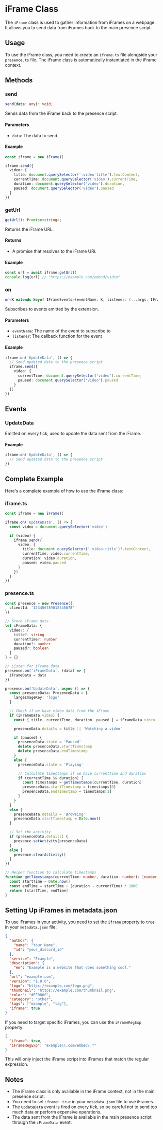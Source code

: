 # iFrame Class

The `iFrame` class is used to gather information from iFrames on a webpage. It allows you to send data from iFrames back to the main presence script.

## Usage

To use the iFrame class, you need to create an `iframe.ts` file alongside your `presence.ts` file. The iFrame class is automatically instantiated in the iFrame context.

## Methods

### send

```typescript
send(data: any): void;
```

Sends data from the iFrame back to the presence script.

#### Parameters

- `data`: The data to send

#### Example

```typescript
const iframe = new iFrame()

iframe.send({
  video: {
    title: document.querySelector('.video-title').textContent,
    currentTime: document.querySelector('video').currentTime,
    duration: document.querySelector('video').duration,
    paused: document.querySelector('video').paused
  }
})
```

### getUrl

```typescript
getUrl(): Promise<string>;
```

Returns the iFrame URL.

#### Returns

- A promise that resolves to the iFrame URL

#### Example

```typescript
const url = await iframe.getUrl()
console.log(url) // "https://example.com/embed/video"
```

### on

```typescript
on<K extends keyof IFrameEvents>(eventName: K, listener: (...args: IFrameEvents[K]) => Awaitable<void>): void;
```

Subscribes to events emitted by the extension.

#### Parameters

- `eventName`: The name of the event to subscribe to
- `listener`: The callback function for the event

#### Example

```typescript
iframe.on('UpdateData', () => {
  // Send updated data to the presence script
  iframe.send({
    video: {
      currentTime: document.querySelector('video').currentTime,
      paused: document.querySelector('video').paused
    }
  })
})
```

## Events

### UpdateData

Emitted on every tick, used to update the data sent from the iFrame.

#### Example

```typescript
iframe.on('UpdateData', () => {
  // Send updated data to the presence script
})
```

## Complete Example

Here's a complete example of how to use the iFrame class:

### iframe.ts

```typescript
const iframe = new iFrame()

iframe.on('UpdateData', () => {
  const video = document.querySelector('video')

  if (video) {
    iframe.send({
      video: {
        title: document.querySelector('.video-title')?.textContent,
        currentTime: video.currentTime,
        duration: video.duration,
        paused: video.paused
      }
    })
  }
})
```

### presence.ts

```typescript
const presence = new Presence({
  clientId: '123456789012345678'
})

// Store iFrame data
let iFrameData: {
  video?: {
    title?: string
    currentTime?: number
    duration?: number
    paused?: boolean
  }
} = {}

// Listen for iFrame data
presence.on('iFrameData', (data) => {
  iFrameData = data
})

presence.on('UpdateData', async () => {
  const presenceData: PresenceData = {
    largeImageKey: 'logo'
  }

  // Check if we have video data from the iFrame
  if (iFrameData.video) {
    const { title, currentTime, duration, paused } = iFrameData.video

    presenceData.details = title || 'Watching a video'

    if (paused) {
      presenceData.state = 'Paused'
      delete presenceData.startTimestamp
      delete presenceData.endTimestamp
    }
    else {
      presenceData.state = 'Playing'

      // Calculate timestamps if we have currentTime and duration
      if (currentTime && duration) {
        const timestamps = getTimestamps(currentTime, duration)
        presenceData.startTimestamp = timestamps[0]
        presenceData.endTimestamp = timestamps[1]
      }
    }
  }
  else {
    presenceData.details = 'Browsing'
    presenceData.startTimestamp = Date.now()
  }

  // Set the activity
  if (presenceData.details) {
    presence.setActivity(presenceData)
  }
  else {
    presence.clearActivity()
  }
})

// Helper function to calculate timestamps
function getTimestamps(currentTime: number, duration: number): [number, number] {
  const startTime = Date.now()
  const endTime = startTime + (duration - currentTime) * 1000
  return [startTime, endTime]
}
```

## Setting Up iFrames in metadata.json

To use iFrames in your activity, you need to set the `iframe` property to `true` in your `metadata.json` file:

```json
{
  "author": {
    "name": "Your Name",
    "id": "your_discord_id"
  },
  "service": "Example",
  "description": {
    "en": "Example is a website that does something cool."
  },
  "url": "example.com",
  "version": "1.0.0",
  "logo": "https://example.com/logo.png",
  "thumbnail": "https://example.com/thumbnail.png",
  "color": "#FF0000",
  "category": "other",
  "tags": ["example", "tag"],
  "iframe": true
}
```

If you need to target specific iFrames, you can use the `iFrameRegExp` property:

```json
{
  "iframe": true,
  "iFrameRegExp": "example\\.com/embed/.*"
}
```

This will only inject the iFrame script into iFrames that match the regular expression.

## Notes

- The iFrame class is only available in the iFrame context, not in the main presence script.
- You need to set `iframe: true` in your `metadata.json` file to use iFrames.
- The `UpdateData` event is fired on every tick, so be careful not to send too much data or perform expensive operations.
- The data sent from the iFrame is available in the main presence script through the `iFrameData` event.
